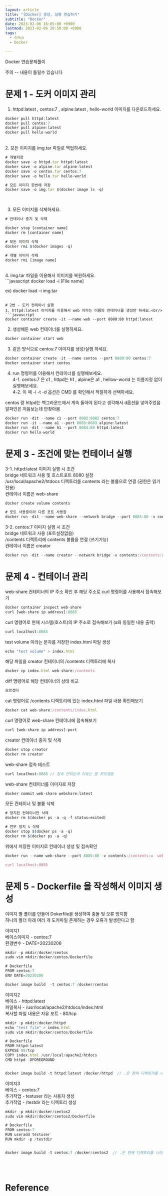 ```yaml
---
layout: article
title: "[Docker] 생성, 실행 연습하기"
subtitle: "Docker"
date: 2023-02-06 16:05:00 +0900
lastmod: 2023-02-06 20:50:00 +0900
tags: 
  - 리눅스
  - Docker

---
```


<!--more-->  

Docker 연습문제풀이 <br/>

주의 -- 내용이 틀릴수 있습니다

# 문제 1 - 도커 이미지 관리<br/>

1. httpd:latest , centos:7 , alpine:latest , hello-world 이미지를 다운로드하세요.<br/>

```javascript
docker pull httpd:latest 
docker pull centos:7 
docker pull alpine:latest 
docker pull hello-world
```
<br/>
2. 모든 이미지를 img.tar 파일로 백업하세요.<br/>

```javascript
# 개별저장
docker save -o httpd.tar httpd:latest
docker save -o alpine.tar alpine:latest
docker save -o centos.tar centos:7
docker save -o hello.tar hello-world

# 모든 이미지 한번에 저장
docker save -o img.tar $(docker image ls -q)
```
<br/>

3. 모든 이미지를 삭제하세요.<br/>

```javascript
# 컨테이너 중지 및 삭제

docker stop [container name]
docker rm [container name]

# 모든 이미지 삭제
docker rmi $(docker images -q)

# 개별 이미지 삭제
docker rmi [image name]
```
<br/>
4. img.tar 파일을 이용해서 이미지를 복원하세요.<br/>
```javascript
docker load -i [File name]

ex) docker load -i img.tar
```

# 2번 - 도커 컨테이너 실행
1. httpd:latest 이미지를 이용해서 web 이라는 이름의 컨테이너를 생성만 하세요.<br/>
```javascript
docker container create -it --name web --port 8080:80 httpd:latest
```
2. 생성해둔 web 컨테이너를 실행하세요.<br/>
```javascript
docker container start web
```
3. 같은 방식으로 centos:7 이미지를 생성/실행 하세요.<br/>
```javascript
docker container create -it --name centos --port 8080:80 centos:7
docker container start centos
```
4. run 명령어를 이용해서 컨테이너를 실행해보세요.<br/>
4-1. centos:7 은 c1 , httpd는 h1 , alpine은 a1 , hellow-world 는 이름지정 없이 실행해보세요.<br/>
4-2. 이 때 -i -t -d 옵션은 CMD 를 확인해서 적절하게 선택하세요.<br/>

centos 랑 httpd는 백그라운드에서 계속 돌아야 된다고 생각해서 d옵션을 넣어주었음 알파인은 처음보는데 안찾아봄
```javascript
docker run -dit --name c1 --port 8082:8082 centos:7
docker run -it --name a1 --port 8083:8083 alpine:latest
docker run -dit --name h1 --port 8084:80 httpd:latest
docker run hello-world
```
# 문제 3 - 조건에 맞는 컨테이너 실행 
3-1. httpd:latest 이미지 실행 시 조건<br/>
bridge 네트워크 사용 및 호스트포트 8080 설정<br/>
/usr/local/apache2/htdocs 디렉토리를 contents 라는 볼륨으로 연결 (권한은 읽기 전용)<br/>
컨테이너 이름은 web-share<br/>

```javascript
docker create volume contents

# 포트 사용중이라 다른 포트 사용함
docker run -dit --name web-share --network bridge --port 8085:80 -v contents:/usr/local/apache2/htdocs:r httpd:latest
```

3-2. centos:7 이미지 실행 시 조건<br/>
bridge 네트워크 사용 (포트설정없음)<br/>
/contents 디렉토리에 contents 볼륨을 연결 (쓰기가능)<br/>
컨테이너 이름은 creator<br/>

```javascript
docker run -dit --name creator --network bridge -v contents:/contents:w centos:7
```

# 문제 4 - 컨테이너 관리
web-share 컨테이너의 IP 주소 확인 후 해당 주소로 curl 명령어를 사용해서 접속해보기<br/>
```javascript
docker container inspect web-share
curl [web-share ip address]:8085
```
curl 명령어로 현재 시스템(호스트)의 IP 주소로 접속해보기 (a와 동일한 내용 출력)<br/>
```javascript
curl localhost:8085
```
test volume 이라는 문자를 저장한 index.html 파일 생성<br/>
```javascript
echo "test volume" > index.html
```
해당 파일을 creator 컨테이너의 /contents 디렉토리에 복사<br/>
```javascript
docker cp index.html web-share:/contents
```
diff 명령어로 해당 컨테이너의 상태 비교<br/>
```javascript
모르겠다
```
cat 명령어로 /contents 디렉토리에 있는 index.html 파일 내용 확인해보기<br/>
```javascript
docker cat web-share:/contents/index.html
```
curl 명령어로 web-share 컨테이너에 접속해보기<br/>
```javascript
curl [web-share ip address]:port
```
creator 컨테이너 중지 및 삭제<br/>
```javascript
docker stop creator
docker rm creator
```
web-share 접속 테스트<br/>
```javascript
curl localhost:8085 // 접속 안되는데 이유는 잘 모르겠음
```
web-share 컨테이너를 이미지로 저장<br/>
```javascript
docker commit web-share webshare:latest
```
모든 컨테이너 및 볼륨 삭제<br/>
```javascript
# 정지된 컨테이너만 삭제
docker rm $(docker ps -a -q -f status=exited) 

# 전부 정지 & 삭제
docker stop $(docker ps -a -q)
docker rm $(docker ps -a -q)
```
위에서 저장한 이미지로 컨테이너 생성 및 접속확인<br/>
```javascript
docker run --name web-share --port 8085:80 -v contents:/contents:w  webshare:latest

curl localhost:8085
```

# 문제 5 - Dockerfile 을 작성해서 이미지 생성

이미지 별 폴더를 만들어 Dokerfile을 생성하여 충돌 및 오류 방지함<br/>
하나의 폴더 아래 여러 개 도커파일 존재하는 경우 오류가 발생한다고 함

이미지1<br/>
베이스이미지 - centos:7<br/>
환경변수 - DATE=20230206<br/>

```javascript
mkdir -p mkdir/docker/centos
sudo vim mkdir/docker/centos/Dockerfile

# Dockerfile
FROM centos:7
ENV DATE=20230206

docker image build  -t centos:7 /docker/centos
```

이미지2<br/>
베이스 - httpd:latest<br/>
파일복사 - /usr/local/apache2/htdocs/index.html <br/>
	복사할 파일 내용은 자유
포트 - 80/tcp<br/>
```javascript
mkdir -p mkdir/docker/httpd
echo "test file" > index.html
sudo vim mkdir/docker/centos/Dockerfile

# Dockerfile
FROM httpd:latest
EXPOSE 80/tcp
COPY index.html /usr/local/apache2/htdocs
CMD httpd -DFOREGROUND


docker image build -t httpd:latest /docker/httpd  // .은 현재 디렉토리를 나타냄
```
이미지3<br/>
베이스 - centos:7<br/>
추가작업 - testuser 라는 사용자 생성<br/>
추가작업 - /testdir 라는 디렉토리 생성<br/>
```javascript
mkdir -p mkdir/docker/centos2
sudo vim mkdir/docker/centos2/Dockerfile

# Dockerfile
FROM centos:7
RUN useradd testuser
RUN mkdir -p /testdir


docker image build -t centos:7 /docker/centos2  // .은 현재 디렉토리를 나타냄
```

<br/>
<br/>

# Reference

